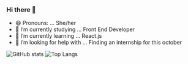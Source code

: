 ### Hi there 👋



- 😄 Pronouns: ... She/her
- 🔭 I’m currently studying ... Front End Developer
- 🌱 I’m currently learning ... React.js
- 🤔 I’m looking for help with ... Finding an internship for this october

![GitHub stats](https://github-readme-stats.vercel.app/api?username=isola96&show_icons=true&theme=omni)
![Top Langs](https://github-readme-stats.vercel.app/api/top-langs/?username=isola96&theme=omni)


<!--
- 💬 Ask me about ... Anything!
- 👯 I’m looking to collaborate on ...
- 📫 How to reach me: ...

- ⚡ Fun fact: ...
-->
